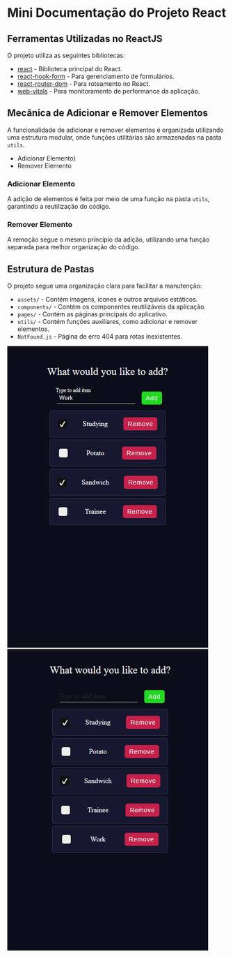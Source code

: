 # Mini Documentação do Projeto React

## Ferramentas Utilizadas no ReactJS

O projeto utiliza as seguintes bibliotecas:

- [react](https://www.npmjs.com/package/react) - Biblioteca principal do React.
- [react-hook-form](https://www.npmjs.com/package/react-hook-form) - Para gerenciamento de formulários.
- [react-router-dom](https://www.npmjs.com/package/react-router-dom) - Para roteamento no React.
- [web-vitals](https://www.npmjs.com/package/web-vitals) - Para monitoramento de performance da aplicação.

## Mecânica de Adicionar e Remover Elementos

A funcionalidade de adicionar e remover elementos é organizada utilizando uma estrutura modular, onde funções utilitárias são armazenadas na pasta `utils`.

- Adicionar Elemento)
- Remover Elemento

### Adicionar Elemento
A adição de elementos é feita por meio de uma função na pasta `utils`, garantindo a reutilização do código.

### Remover Elemento
A remoção segue o mesmo princípio da adição, utilizando uma função separada para melhor organização do código.

## Estrutura de Pastas

O projeto segue uma organização clara para facilitar a manutenção:

- `assets/` - Contém imagens, ícones e outros arquivos estáticos.
- `components/` - Contém os componentes reutilizáveis da aplicação.
- `pages/` - Contém as páginas principais do aplicativo.
- `utils/` - Contém funções auxiliares, como adicionar e remover elementos.
- `NotFound.js` - Página de erro 404 para rotas inexistentes.

![Adding Item](./img/AddingItem.png)
![After Add Item](./img/afterAddItem.png)

